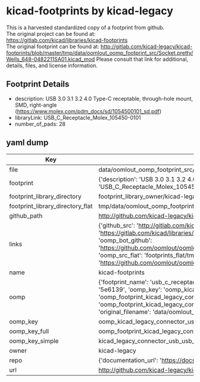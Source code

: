 # kicad-footprints by kicad-legacy  
This is a harvested standardized copy of a footprint from github.  
The original project can be found at:  
https://gitlab.com/kicad/libraries/kicad-footprints  
The original footprint can be found at:
http://gitlab.com/kicad-legacy/kicad-footprints/blob/master/tmp/data/oomlout_oomp_footprint_src/Socket.pretty/Wells_648-0482211SA01.kicad_mod
Please consult that link for additional, details, files, and license information.  
## Footprint Details
* description: USB 3.0 3.1 3.2 4.0 Type-C receptable, through-hole mount, SMD, right-angle (https://www.molex.com/pdm_docs/sd/1054500101_sd.pdf)  
* libraryLink: USB_C_Receptacle_Molex_105450-0101  
* number_of_pads: 28  
## yaml dump  
| Key | Value |  
| --- | --- |  
| file | data/oomlout_oomp_footprint_src/kicad-footprints/Connector_USB.pretty/USB_C_Receptacle_Molex_105450-0101.kicad_mod |  
| footprint | {'description': 'USB 3.0 3.1 3.2 4.0 Type-C receptable, through-hole mount, SMD, right-angle (https://www.molex.com/pdm_docs/sd/1054500101_sd.pdf)', 'libraryLink': 'USB_C_Receptacle_Molex_105450-0101', 'number_of_pads': 28} |  
| footprint_library_directory | footprint_library_owner/kicad-legacy_kicad-footprints |  
| footprint_library_directory_flat | tmp/data/oomlout_oomp_footprint_src/footprints_flat/kicad_legacy_connector_usb_usb_c_receptacle_molex_105450_0101/working |  
| github_path | http://github.com/kicad-legacy/kicad-footprints/blob/master/tmp/data/oomlout_oomp_footprint_src/Connector_USB.pretty/USB_C_Receptacle_Molex_105450-0101.kicad_mod |  
| links | {'github_src': 'http://gitlab.com/kicad-legacy/kicad-footprints/blob/master/tmp/data/oomlout_oomp_footprint_src/Socket.pretty/Wells_648-0482211SA01.kicad_mod', 'github_src_repo': 'https://gitlab.com/kicad/libraries/kicad-footprints', 'oomp_bot': 'tmp/data/oomlout_oomp_footprint_src/footprints/kicad_legacy_connector_usb_usb_c_receptacle_molex_105450_0101/working', 'oomp_bot_github': 'https://github.com/oomlout/oomlout_oomp_footprint_bot/tree/main/tmp/data/oomlout_oomp_footprint_src/footprints/kicad_legacy_connector_usb_usb_c_receptacle_molex_105450_0101/working', 'oomp_src_flat': 'footprints_flat/tmp/data/oomlout_oomp_footprint_src/footprints_flat/kicad_legacy_connector_usb_usb_c_receptacle_molex_105450_0101/working', 'oomp_src_flat_github': 'https://github.com/oomlout/oomlout_oomp_footprint_src/tree/main/tmp/data/oomlout_oomp_footprint_src/footprints_flat/kicad_legacy_connector_usb_usb_c_receptacle_molex_105450_0101/working'} |  
| name | kicad-footprints |  
| oomp | {'footprint_name': 'usb_c_receptacle_molex_105450_0101', 'library_name': 'connector_usb', 'md5': '5e6139e88c6c37813b9ac9d22db2eb50', 'md5_10': '5e6139e88c', 'md5_5': '5e613', 'md5_6': '5e6139', 'oomp_key': 'oomp_kicad_legacy_connector_usb_usb_c_receptacle_molex_105450_0101', 'oomp_key_extra': 'oomp_footprint_kicad_legacy_connector_usb_usb_c_receptacle_molex_105450_0101', 'oomp_key_full': 'oomp_footprint_kicad_legacy_connector_usb_usb_c_receptacle_molex_105450_0101_5e6139', 'oomp_key_simple': 'kicad_legacy_connector_usb_usb_c_receptacle_molex_105450_0101', 'original_filename': 'data/oomlout_oomp_footprint_src/kicad-footprints/Connector_USB.pretty/USB_C_Receptacle_Molex_105450-0101.kicad_mod', 'owner_name': 'kicad_legacy'} |  
| oomp_key | oomp_kicad_legacy_connector_usb_usb_c_receptacle_molex_105450_0101 |  
| oomp_key_full | oomp_footprint_kicad_legacy_connector_usb_usb_c_receptacle_molex_105450_0101 |  
| oomp_key_simple | kicad_legacy_connector_usb_usb_c_receptacle_molex_105450_0101 |  
| owner | kicad-legacy |  
| repo | {'documentation_url': 'https://docs.github.com/rest/repos/repos#get-a-repository', 'message': 'Not Found'} |  
| url | http://github.com/kicad-legacy/kicad-footprints |  

